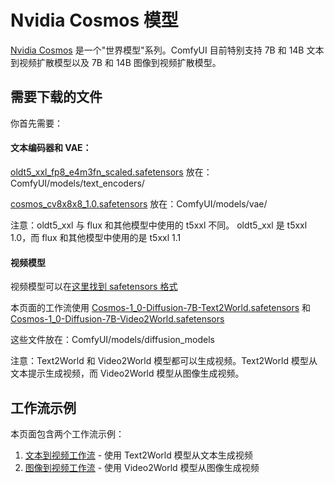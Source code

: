 # Nvidia Cosmos 模型

[Nvidia Cosmos](https://www.nvidia.com/en-us/ai/cosmos/) 是一个"世界模型"系列。ComfyUI 目前特别支持 7B 和 14B 文本到视频扩散模型以及 7B 和 14B 图像到视频扩散模型。

## 需要下载的文件

你首先需要：

#### 文本编码器和 VAE：

[oldt5_xxl_fp8_e4m3fn_scaled.safetensors](https://huggingface.co/comfyanonymous/cosmos_1.0_text_encoder_and_VAE_ComfyUI/tree/main/text_encoders) 放在：ComfyUI/models/text_encoders/

[cosmos_cv8x8x8_1.0.safetensors](https://huggingface.co/comfyanonymous/cosmos_1.0_text_encoder_and_VAE_ComfyUI/blob/main/vae/cosmos_cv8x8x8_1.0.safetensors) 放在：ComfyUI/models/vae/

注意：oldt5_xxl 与 flux 和其他模型中使用的 t5xxl 不同。
oldt5_xxl 是 t5xxl 1.0，而 flux 和其他模型中使用的是 t5xxl 1.1

#### 视频模型

视频模型可以在[这里找到 safetensors 格式](https://huggingface.co/mcmonkey/cosmos-1.0/tree/main)

本页面的工作流使用 [Cosmos-1_0-Diffusion-7B-Text2World.safetensors](https://huggingface.co/mcmonkey/cosmos-1.0/blob/main/Cosmos-1_0-Diffusion-7B-Text2World.safetensors) 和 [Cosmos-1_0-Diffusion-7B-Video2World.safetensors](https://huggingface.co/mcmonkey/cosmos-1.0/blob/main/Cosmos-1_0-Diffusion-7B-Video2World.safetensors)

这些文件放在：ComfyUI/models/diffusion_models

注意：Text2World 和 Video2World 模型都可以生成视频。Text2World 模型从文本提示生成视频，而 Video2World 模型从图像生成视频。

## 工作流示例

本页面包含两个工作流示例：

1. [文本到视频工作流](text_to_video_cosmos_7B.json) - 使用 Text2World 模型从文本生成视频
2. [图像到视频工作流](image_to_video_cosmos_7B.json) - 使用 Video2World 模型从图像生成视频